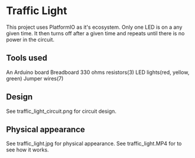 # Traffic Light

This project uses PlatformIO as it's ecosystem.
Only one LED is on a any given time. It then turns off after a given time and repeats until there is no power in the circuit.

## Tools used

An Arduino board
Breadboard
330 ohms resistors(3)
LED lights(red, yellow, green)
Jumper wires(7)

## Design

See traffic_light_circuit.png for circuit design.

## Physical appearance

See traffic_light.jpg for physical appearance.
See traffic_light.MP4 for to see how it works.